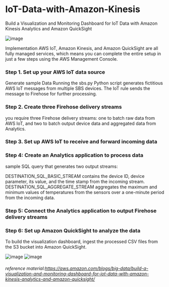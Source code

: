 # IoT-Data-with-Amazon-Kinesis



Build a Visualization and Monitoring Dashboard for IoT Data with Amazon Kinesis Analytics and Amazon QuickSight


![image](https://user-images.githubusercontent.com/48589838/77183351-357a6680-6af4-11ea-92a6-8f86db978554.png)

Implementation
AWS IoT, Amazon Kinesis, and Amazon QuickSight are all fully managed services, which means you can complete the entire setup in just a few steps using the AWS Management Console.


### Step 1. Set up your AWS IoT data source


Generate sample Data
Running the sbs.py Python script generates fictitious AWS IoT messages from multiple SBS devices. The IoT rule sends the message to Firehose for further processing.


### Step 2. Create three Firehose delivery streams

you require three Firehose delivery streams:  one to batch raw data from AWS IoT, and two to batch output device data and aggregated data from Analytics.


### Step 3. Set up AWS IoT to receive and forward incoming data


### Step 4: Create an Analytics application to process data


sample SQL query that generates two output streams:

DESTINATION_SQL_BASIC_STREAM contains the device ID, device parameter, its value, and the time stamp from the incoming stream.
DESTINATION_SQL_AGGREGATE_STREAM aggregates the maximum and minimum values of temperatures from the sensors over a one-minute period from the incoming data.


### Step 5: Connect the Analytics application to output Firehose delivery streams


### Step 6: Set up Amazon QuickSight to analyze the data


To build the visualization dashboard, ingest the processed CSV files from the S3 bucket into Amazon QuickSight.

![image](https://user-images.githubusercontent.com/48589838/77183723-cf421380-6af4-11ea-963a-f090a624b3b9.png)
![image](https://user-images.githubusercontent.com/48589838/77183746-d701b800-6af4-11ea-9884-18174f9d6803.png)



###### reference material:https://aws.amazon.com/blogs/big-data/build-a-visualization-and-monitoring-dashboard-for-iot-data-with-amazon-kinesis-analytics-and-amazon-quicksight/
